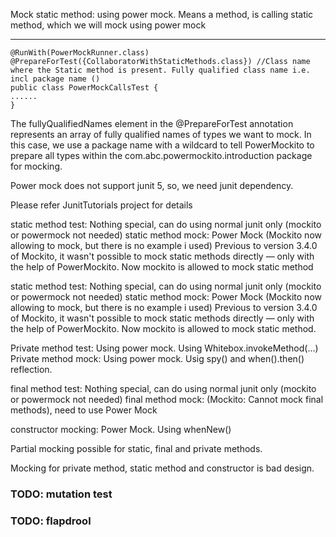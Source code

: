 Mock static method: using power mock. Means a method, is calling static method, which we will mock using power mock
****

```
@RunWith(PowerMockRunner.class)
@PrepareForTest({CollaboratorWithStaticMethods.class}) //Class name where the Static method is present. Fully qualified class name i.e. incl package name ()
public class PowerMockCallsTest {
......
}

```

The fullyQualifiedNames element in the @PrepareForTest annotation represents an array of fully qualified names of types we want to mock. 
In this case, we use a package name with a wildcard to tell PowerMockito to prepare all types within 
the com.abc.powermockito.introduction package for mocking.

Power mock does not support junit 5, so, we need junit dependency. 









Please refer JunitTutorials project for details


static method test: Nothing special, can do using normal junit only (mockito or powermock not needed)
static method mock: Power Mock (Mockito now allowing to mock, but there is no example i used)
Previous to version 3.4.0 of Mockito, it wasn't possible to mock static methods directly — only with the help of PowerMockito.
Now mockito is allowed to mock static method





static method test: Nothing special, can do using normal junit only (mockito or powermock not needed)
static method mock: Power Mock (Mockito now allowing to mock, but there is no example i used)
Previous to version 3.4.0 of Mockito, it wasn't possible to mock static methods directly — only with the help of PowerMockito.
Now mockito is allowed to mock static method.



Private method test: Using power mock. Using Whitebox.invokeMethod(...)
Private method mock: Using power mock. Usig spy() and when().then() reflection.


final method test: Nothing special, can do using normal junit only (mockito or powermock not needed)
final method mock: (Mockito: Cannot mock final methods), need to use Power Mock
 
constructor mocking: Power Mock. Using whenNew()

Partial mocking possible for static, final and private methods.

Mocking for private method, static method and constructor is bad design.


### TODO: mutation test
### TODO: flapdrool











